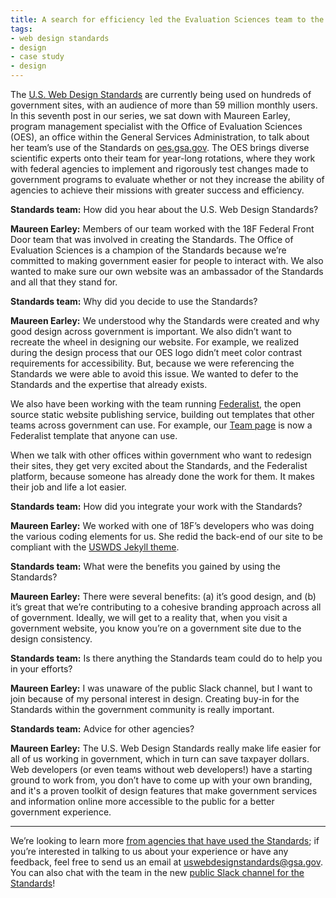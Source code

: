 ```yaml
---
title: A search for efficiency led the Evaluation Sciences team to the U.S. Web Design Standards
tags:
- web design standards
- design
- case study
- design
---
```

The [U.S. Web Design Standards](https://standards.gsa.gov) are currently being used on hundreds of government sites, with an audience of more than 59 million monthly users. In this seventh  post in our series, we sat down with Maureen Earley, program management specialist with the Office of Evaluation Sciences (OES), an office within the General Services Administration, to talk about her team’s use of the Standards on [oes.gsa.gov](https://oes.gsa.gov). The OES brings diverse scientific experts onto their team for year-long rotations, where they work with federal agencies to implement and rigorously test changes made to government programs to evaluate whether or not they increase the ability of agencies to achieve their missions with greater success and efficiency.

**Standards team:** How did you hear about the U.S. Web Design Standards?

**Maureen Earley:**  Members of our team  worked with the 18F Federal Front Door team that was involved in creating the Standards. The Office of Evaluation Sciences is a champion of the Standards because we’re committed to making government easier for people to interact with. We also wanted to make sure our own website was an ambassador of the Standards and all that they stand for.

**Standards team:** Why did you decide to use the Standards?

**Maureen Earley:** We understood why the Standards were created and why good design across government is important. We also didn’t want to recreate the wheel in designing our website. For example, we realized during the design process that our OES logo didn’t meet color contrast requirements for accessibility. But, because we were referencing the Standards we were able to avoid this issue. We wanted to defer to the Standards and the expertise that already exists.

We also have been working with the team running [Federalist](https://federalist.fr.cloud.gov), the open source static website publishing service, building out templates that other teams across government can use. For example, our [Team page](https://oes.gsa.gov/team/) is now a Federalist template that anyone can use.

When we talk with other offices within government who want to redesign their sites, they get very excited about the Standards, and the Federalist platform, because someone has already done the work for them. It makes their job and life a lot easier.

**Standards team:** How did you integrate your work with the Standards?

**Maureen Earley:** We worked with one of 18F’s developers who was doing the various coding elements for us. She redid the back-end of our site to be compliant with the [USWDS Jekyll theme](https://github.com/18f/uswds-jekyll).

**Standards team:** What were the benefits you gained by using the Standards?

**Maureen Earley:** There were several benefits: (a) it’s good design, and (b) it’s great that we’re contributing to a cohesive branding approach across all of government. Ideally, we will get to a reality that, when you visit a government website, you know you’re on a government site due to the design consistency.

**Standards team:** Is there anything the Standards team could do to help you in your efforts?

**Maureen Earley:** I was unaware of the public Slack channel, but I want to join because of my personal interest in design.  Creating buy-in for the Standards within the government community is really important.

**Standards team:** Advice for other agencies?

**Maureen Earley:** The U.S. Web Design Standards really make life easier for all of us working in government, which in turn can save taxpayer dollars. Web developers (or even teams without web developers!) have a starting ground to work from, you don’t have to come up with your own branding, and it's a proven toolkit of design features that make government services and information online more accessible to the public for a better government experience.

---

We’re looking to learn more [from agencies that have used the Standards](/getting-started/showcase/); if you’re interested in talking to us about your experience or have any feedback, feel free to send us an email at [uswebdesignstandards@gsa.gov](mailto:uswebdesignstandards@gsa.gov). You can also chat with the team in the new [public Slack channel for the Standards](https://chat.18f.gov/)!
